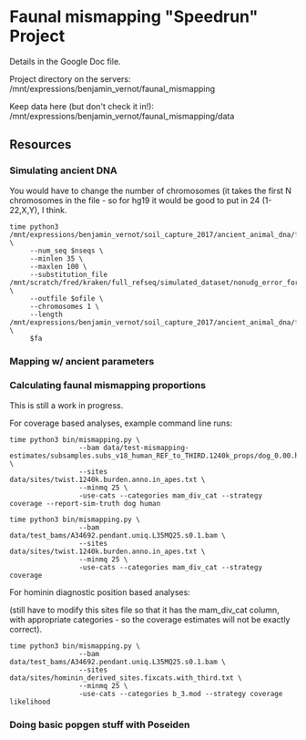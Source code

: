 # Faunal mismapping "Speedrun" Project

Details in the Google Doc file.

Project directory on the servers:  
/mnt/expressions/benjamin_vernot/faunal_mismapping

Keep data here (but don't check it in!):  
/mnt/expressions/benjamin_vernot/faunal_mismapping/data


## Resources

### Simulating ancient DNA

You would have to change the number of chromosomes (it takes the first N chromosomes in the file - so for hg19 it would be good to put in 24 (1-22,X,Y), I think.

```
time python3 /mnt/expressions/benjamin_vernot/soil_capture_2017/ancient_animal_dna/fred_fake_seqdata/bin/chunk_genome.py \
     --num_seq $nseqs \
     --minlen 35 \
     --maxlen 100 \
     --substitution_file /mnt/scratch/fred/kraken/full_refseq/simulated_dataset/nonudg_error_forFred.txt \
     --outfile $ofile \
     --chromosomes 1 \
     --length /mnt/expressions/benjamin_vernot/soil_capture_2017/ancient_animal_dna/fred_fake_seqdata/A9180_final_sorted.deam53x3.bam.MQ25.lens.tsv \
     $fa
```

### Mapping w/ ancient parameters

### Calculating faunal mismapping proportions

This is still a work in progress.

For coverage based analyses, example command line runs:

```
time python3 bin/mismapping.py \
                 --bam data/test-mismapping-estimates/subsamples.subs_v18_human_REF_to_THIRD.1240k_props/dog_0.00.hum_1.00.200k.bam \
                 --sites data/sites/twist.1240k.burden.anno.in_apes.txt \
                 --minmq 25 \
                 -use-cats --categories mam_div_cat --strategy coverage --report-sim-truth dog human     
```

```
time python3 bin/mismapping.py \
                 --bam data/test_bams/A34692.pendant.uniq.L35MQ25.s0.1.bam \
                 --sites data/sites/twist.1240k.burden.anno.in_apes.txt \
                 --minmq 25 \
                 -use-cats --categories mam_div_cat --strategy coverage   
```


For hominin diagnostic position based analyses:

(still have to modify this sites file so that it has the mam_div_cat column, with appropriate categories - so the coverage estimates will not be exactly correct).
 
```
time python3 bin/mismapping.py \
                 --bam data/test_bams/A34692.pendant.uniq.L35MQ25.s0.1.bam \
                 --sites data/sites/hominin_derived_sites.fixcats.with_third.txt \
                 --minmq 25 \
                 -use-cats --categories b_3.mod --strategy coverage likelihood   
```

### Doing basic popgen stuff with Poseiden
